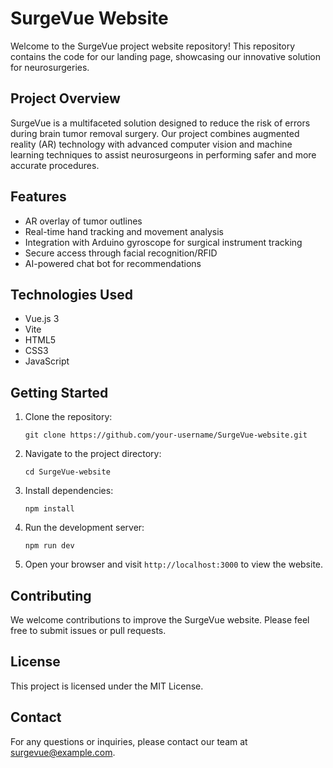 # SurgeVue Website

Welcome to the SurgeVue project website repository! This repository contains the code for our landing page, showcasing our innovative solution for neurosurgeries.

## Project Overview

SurgeVue is a multifaceted solution designed to reduce the risk of errors during brain tumor removal surgery. Our project combines augmented reality (AR) technology with advanced computer vision and machine learning techniques to assist neurosurgeons in performing safer and more accurate procedures.

## Features

- AR overlay of tumor outlines
- Real-time hand tracking and movement analysis
- Integration with Arduino gyroscope for surgical instrument tracking
- Secure access through facial recognition/RFID
- AI-powered chat bot for recommendations

## Technologies Used

- Vue.js 3
- Vite
- HTML5
- CSS3
- JavaScript

## Getting Started

1. Clone the repository:
   ```
   git clone https://github.com/your-username/SurgeVue-website.git
   ```

2. Navigate to the project directory:
   ```
   cd SurgeVue-website
   ```

3. Install dependencies:
   ```
   npm install
   ```

4. Run the development server:
   ```
   npm run dev
   ```

5. Open your browser and visit `http://localhost:3000` to view the website.

## Contributing

We welcome contributions to improve the SurgeVue website. Please feel free to submit issues or pull requests.

## License

This project is licensed under the MIT License.

## Contact

For any questions or inquiries, please contact our team at surgevue@example.com.
